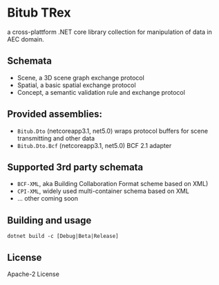 # Bitub TRex

a cross-plattform .NET core library collection for manipulation of data in AEC domain.

## Schemata

- Scene, a 3D scene graph exchange protocol
- Spatial, a basic spatial exchange protocol
- Concept, a semantic validation rule and exchange protocol

## Provided assemblies:
- ```Bitub.Dto``` (netcoreapp3.1, net5.0) wraps protocol buffers for scene transmitting and other data
- ```Bitub.Dto.Bcf``` (netcoreapp3.1, net5.0) BCF 2.1 adapter

## Supported 3rd party schemata

- ```BCF-XML```, aka Building Collaboration Format scheme based on XML)
- ```CPI-XML```, widely used multi-container schema based on XML
- ... other coming soon

## Building and usage

```
dotnet build -c [Debug|Beta|Release]
```

## License

Apache-2 License